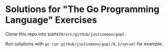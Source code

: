 # Solutions for "The Go Programming Language" Exercises

Clone this repo into `$GOPATH/src/github/justinmoon/gopl`.

Run solutions with `go run github/justinmoon/gopl/8.1/server` for example.
